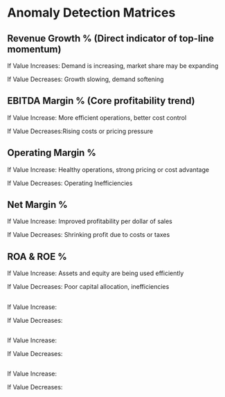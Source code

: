 # Anomaly Detection Matrices

## Revenue Growth % (Direct indicator of top-line momentum)
If Value Increases: Demand is increasing, market share may be expanding

If Value Decreases: Growth slowing, demand softening

## EBITDA Margin % (Core profitability trend)
If Value Increase: More efficient operations, better cost control

If Value Decreases:Rising costs or pricing pressure

## Operating Margin %
If Value Increase: Healthy operations, strong pricing or cost advantage

If Value Decreases: Operating Inefficiencies

## Net Margin %
If Value Increase: Improved profitability per dollar of sales

If Value Decreases: Shrinking profit due to costs or taxes

##  ROA & ROE %
If Value Increase: Assets and equity are being used efficiently

If Value Decreases: Poor capital allocation, inefficiencies

## 
If Value Increase:

If Value Decreases:

## 
If Value Increase:

If Value Decreases:

## 
If Value Increase:

If Value Decreases: